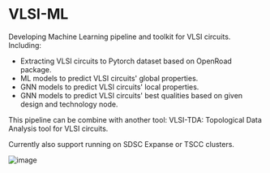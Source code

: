 # VLSI-ML

Developing Machine Learning pipeline and toolkit for VLSI circuits.
Including:
- Extracting VLSI circuits to Pytorch dataset based on OpenRoad package.
- ML models to predict VLSI circuits' global properties.
- GNN models to predict VLSI circuits' local properties.
- GNN models to predict VLSI circuits' best qualities based on given design and technology node.

This pipeline can be combine with another tool:
VLSI-TDA: Topological Data Analysis tool for VLSI circuits.

Currently also support running on SDSC Expanse or TSCC clusters.

![image](https://user-images.githubusercontent.com/22425236/203158243-a4ff3299-cd2c-43f6-abe4-c01a7c3d21c5.png)


